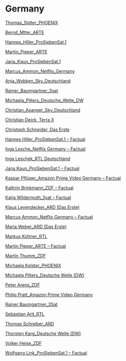 # Germany

[Thomas_Stdter_PHOENIX](Germany%202724b6c9c50780b584c2e5268f3d3b7b/Thomas_Stdter_PHOENIX%202724b6c9c507812d9d90daf262422214.md)

[Bernd_Mtter_ARTE](Germany%202724b6c9c50780b584c2e5268f3d3b7b/Bernd_Mtter_ARTE%202724b6c9c50781318276ea3947f5c816.md)

[Hannes_Hiller_ProSiebenSat.1](Germany%202724b6c9c50780b584c2e5268f3d3b7b/Hannes_Hiller_ProSiebenSat%201%202724b6c9c50781b4821bf8de8de527ec.md)

[Martin_Pieper_ARTE](Germany%202724b6c9c50780b584c2e5268f3d3b7b/Martin_Pieper_ARTE%202724b6c9c50781159c02dbf7ed58fd69.md)

[Jana_Kaun_ProSiebenSat.1](Germany%202724b6c9c50780b584c2e5268f3d3b7b/Jana_Kaun_ProSiebenSat%201%202724b6c9c50781ea9ae2f1c2687efa03.md)

[Marcus_Ammon_Netflix_Germany](Germany%202724b6c9c50780b584c2e5268f3d3b7b/Marcus_Ammon_Netflix_Germany%202724b6c9c50781b0aa72d7dd86e5157d.md)

[Anja_Wobken_Sky_Deutschland](Germany%202724b6c9c50780b584c2e5268f3d3b7b/Anja_Wobken_Sky_Deutschland%202724b6c9c50781bda62bebf62fc0fd82.md)

[Rainer_Baumgartner_3sat](Germany%202724b6c9c50780b584c2e5268f3d3b7b/Rainer_Baumgartner_3sat%202724b6c9c507818e8e75df8cfebf1e0b.md)

[Michaela_Pilters_Deutsche_Welle_DW](Germany%202724b6c9c50780b584c2e5268f3d3b7b/Michaela_Pilters_Deutsche_Welle_DW%202724b6c9c50781218293c23ca9a4e1a7.md)

[Christian_Asanger_Sky_Deutschland](Germany%202724b6c9c50780b584c2e5268f3d3b7b/Christian_Asanger_Sky_Deutschland%202724b6c9c50781699783cefb68426039.md)

[Christian Deick, Terra X](Germany%202724b6c9c50780b584c2e5268f3d3b7b/Christian%20Deick,%20Terra%20X%202724b6c9c507805392fcd76c0a18c234.md)

[Christoph Schneider, Das Erste](Germany%202724b6c9c50780b584c2e5268f3d3b7b/Christoph%20Schneider,%20Das%20Erste%202724b6c9c507803cb355df70fdb8eeff.md)

[Hannes Hiller_ProSiebenSat.1 – Factual](Germany%202724b6c9c50780b584c2e5268f3d3b7b/Hannes%20Hiller_ProSiebenSat%201%20%E2%80%93%20Factual%202724b6c9c50780008b1bde83092b03b2.md)

[Inga Lesche_Netflix Germany – Factual](Germany%202724b6c9c50780b584c2e5268f3d3b7b/Inga%20Lesche_Netflix%20Germany%20%E2%80%93%20Factual%202724b6c9c50780f199ded13d99ecb4d3.md)

[Inga Leschek_RTL Deutschland ](Germany%202724b6c9c50780b584c2e5268f3d3b7b/Inga%20Leschek_RTL%20Deutschland%202724b6c9c50780c08178ce4c2f9279d4.md)

[Jana Kaun_ProSiebenSat.1 – Factual](Germany%202724b6c9c50780b584c2e5268f3d3b7b/Jana%20Kaun_ProSiebenSat%201%20%E2%80%93%20Factual%202724b6c9c5078083bb8bd147f393ade7.md)

[Kaspar Pflüger_Amazon Prime Video Germany – Factual](Germany%202724b6c9c50780b584c2e5268f3d3b7b/Kaspar%20Pfl%C3%BCger_Amazon%20Prime%20Video%20Germany%20%E2%80%93%20Factua%202724b6c9c50780558716e8231587feaa.md)

[Kathrin Brinkmann_ZDF – Factual](Germany%202724b6c9c50780b584c2e5268f3d3b7b/Kathrin%20Brinkmann_ZDF%20%E2%80%93%20Factual%202724b6c9c50780cf93dbd8a4ecd56144.md)

[Katja Wildermuth_3sat – Factual](Germany%202724b6c9c50780b584c2e5268f3d3b7b/Katja%20Wildermuth_3sat%20%E2%80%93%20Factual%202724b6c9c507809fbdc2dfedbb86d8ef.md)

[Klaus Levendecker_ARD (Das Erste)](Germany%202724b6c9c50780b584c2e5268f3d3b7b/Klaus%20Levendecker_ARD%20(Das%20Erste)%202724b6c9c5078066b68ce012f4f509b7.md)

[Marcus Ammon_Netflix Germany – Factual](Germany%202724b6c9c50780b584c2e5268f3d3b7b/Marcus%20Ammon_Netflix%20Germany%20%E2%80%93%20Factual%202724b6c9c5078054bce8e64e933b402a.md)

[Maria Weber_ARD (Das Erste)](Germany%202724b6c9c50780b584c2e5268f3d3b7b/Maria%20Weber_ARD%20(Das%20Erste)%202724b6c9c507803fb508cc7fea49cef4.md)

[Markus Küttner_RTL](Germany%202724b6c9c50780b584c2e5268f3d3b7b/Markus%20K%C3%BCttner_RTL%202724b6c9c507804c8180daa42919126d.md)

[Martin Pieper_ARTE – Factual](Germany%202724b6c9c50780b584c2e5268f3d3b7b/Martin%20Pieper_ARTE%20%E2%80%93%20Factual%202724b6c9c50780459cacfe0e97e9dc45.md)

[Martin Thumm_ZDF](Germany%202724b6c9c50780b584c2e5268f3d3b7b/Martin%20Thumm_ZDF%202724b6c9c5078074aae7d3f72f7b959e.md)

[Michaela Kolster_PHOENIX](Germany%202724b6c9c50780b584c2e5268f3d3b7b/Michaela%20Kolster_PHOENIX%202724b6c9c50780c2843bcb6b6e81f8ea.md)

[Michaela Pilters_Deutsche Welle (DW)](Germany%202724b6c9c50780b584c2e5268f3d3b7b/Michaela%20Pilters_Deutsche%20Welle%20(DW)%202724b6c9c507808facd9d170a885bcf3.md)

[Peter Arens_ZDF](Germany%202724b6c9c50780b584c2e5268f3d3b7b/Peter%20Arens_ZDF%202724b6c9c50780748162d812a7046ba7.md)

[Philip Pratt_Amazon Prime Video Germany](Germany%202724b6c9c50780b584c2e5268f3d3b7b/Philip%20Pratt_Amazon%20Prime%20Video%20Germany%202724b6c9c5078056bccfd294c3351e44.md)

[Rainer Baumgartner_3Sat](Germany%202724b6c9c50780b584c2e5268f3d3b7b/Rainer%20Baumgartner_3Sat%202724b6c9c507807c882fe93700abbcb0.md)

[Sebastian Arlt_RTL](Germany%202724b6c9c50780b584c2e5268f3d3b7b/Sebastian%20Arlt_RTL%202724b6c9c50780438805c200cead733d.md)

[Thomas Schreiber_ARD](Germany%202724b6c9c50780b584c2e5268f3d3b7b/Thomas%20Schreiber_ARD%202724b6c9c5078009b3d4cf59e1d46aec.md)

[Thorsten Karg_Deutsche Welle (DW)](Germany%202724b6c9c50780b584c2e5268f3d3b7b/Thorsten%20Karg_Deutsche%20Welle%20(DW)%202724b6c9c50780e589edeb27233c8411.md)

[Volker Heise_ZDF](Germany%202724b6c9c50780b584c2e5268f3d3b7b/Volker%20Heise_ZDF%202724b6c9c50780b29b26ec67679b8d9a.md)

[Wolfgang Link_ProSiebenSat.1 – Factual](Germany%202724b6c9c50780b584c2e5268f3d3b7b/Wolfgang%20Link_ProSiebenSat%201%20%E2%80%93%20Factual%202724b6c9c50780c8b879f3a096f8ac9c.md)